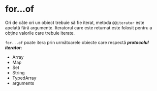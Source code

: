 # for...of

Ori de câte ori un obiect trebuie să fie iterat, metoda `@@iterator` este apelată fără argumente.
Iteratorul care este returnat este folosit pentru a obține valorile care trebuie iterate.

`for...of` poate itera prin următoarele obiecte care respectă ***protocolul iterator***:
- Array
- Map
- Set
- String
- TypedArray
- arguments
